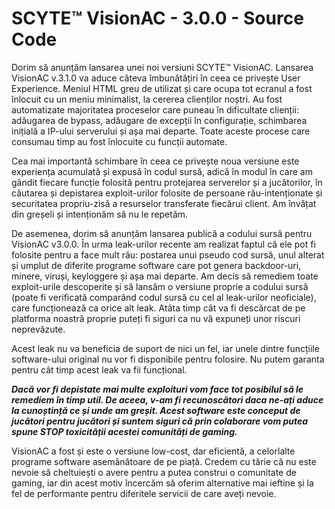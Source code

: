 # SCYTE™ VisionAC - 3.0.0 - Source Code

Dorim să anunțăm lansarea unei noi versiuni SCYTE™ VisionAC. Lansarea VisionAC v.3.1.0 va aduce câteva îmbunătățiri în ceea ce privește User Experience. Meniul HTML greu de utilizat și care ocupa tot ecranul a fost înlocuit cu un meniu minimalist, la cererea clienților noștri. Au fost automatizate majoritatea proceselor care puneau în dificultate clienții: adăugarea de bypass, adăugare de excepții în configurație, schimbarea inițială a IP-ului serverului și așa mai departe. Toate aceste procese care consumau timp au fost înlocuite cu funcții automate. 

Cea mai importantă schimbare în ceea ce privește noua versiune este experiența acumulată și expusă în codul sursă, adică în modul în care am gândit fiecare funcție folosită pentru protejarea serverelor și a jucătorilor, în căutarea și depistarea exploit-urilor folosite de persoane rău-intenționate și securitatea propriu-zisă a resurselor transferate fiecărui client. Am învățat din greșeli și intenționăm să nu le repetăm.

De asemenea, dorim să anunțăm lansarea publică a codului sursă pentru VisionAC v3.0.0. În urma leak-urilor recente am realizat faptul că ele pot fi folosite pentru a face mult rău: postarea unui pseudo cod sursă, unul alterat și umplut de diferite programe software care pot genera backdoor-uri, minere, viruși, keyloggere și așa mai departe. Am decis să remediem toate exploit-urile descoperite și să lansăm o versiune proprie a codului sursă (poate fi verificată comparând codul sursă cu cel al leak-urilor neoficiale), care funcționează ca orice alt leak. Atâta timp cât va fi descărcat de pe platforma noastră proprie puteți fi siguri ca nu vă expuneți unor riscuri neprevăzute.

Acest leak nu va beneficia de suport de nici un fel, iar unele dintre funcțiile software-ului original nu vor fi disponibile pentru folosire. Nu putem garanta pentru cât timp acest leak va fii funcțional.

***Dacă vor fi depistate mai multe exploituri vom face tot posibilul să le remediem în timp util. De aceea, v-am fi recunoscători daca ne-ați aduce la cunoștință ce și unde am greșit. Acest software este conceput de jucători pentru jucători și suntem siguri că prin colaborare vom putea spune STOP toxicității acestei comunități de gaming.***

VisionAC a fost și este o versiune low-cost, dar eficientă, a celorlalte programe software asemănătoare de pe piață. Credem cu tărie că nu este nevoie să cheltuiești o avere pentru a putea construi o comunitate de gaming, iar din acest motiv încercăm să oferim alternative mai ieftine și la fel de performante pentru diferitele servicii de care aveți nevoie.
